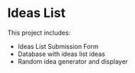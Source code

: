 # Ideas List
This project includes:
* Ideas List Submission Form
* Database with ideas list ideas
* Random idea generator and displayer
